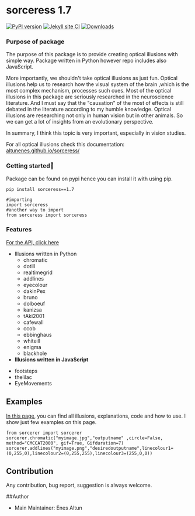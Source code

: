 # sorceress 1.7

[![PyPI version](https://badge.fury.io/py/sorceress.svg)](https://badge.fury.io/py/sorceress) [![Jekyll site CI](https://github.com/altunenes/sorceress/actions/workflows/jekyll.yml/badge.svg)](https://github.com/altunenes/sorceress/actions/workflows/jekyll.yml)
[![Downloads](https://pepy.tech/badge/sorceress)](https://pepy.tech/project/sorceress)

### Purpose of package

The purpose of this package is to provide creating optical illusions with simple way. Package written in Python however repo includes also JavaScript.

More importantly, we shouldn't take optical illusions as just fun. Optical illusions help us to research how the visual system of the brain ,which is the most complex mechanism, processes such cues. Most of the optical illusions in this package are seriously researched in the neuroscience literature. And I must say that the "causation" of the most of effects is still debated in the literature according to my humble knowledge. Optical illusions are researching not only in human vision but in other animals. So we can get a lot of insights from an evolutionary perspective.

In summary, I think this topic is very important, especially in vision studies.

For all optical illusions check this documentation: [altunenes.github.io/sorceress/](https://altunenes.github.io/sorceress/)

### Getting started🚀️

Package can be found on pypi hence you can install it with using pip.

```
pip install sorceress==1.7
```

```
#importing
import sorceress
#another way to import 
from sorceress import sorceress
```

### Features

[For the API, click here](https://altunenes.github.io/sorceress/api_reference/)

+ Illusions written in Python
  - chromatic
  - dotill
  - realtimegrid
  - addlines
  - eyecolour
  - dakinPex
  - bruno
  - dolboeuf
  - kanizsa
  - tAki2001
  - cafewall
  - ccob
  - ebbinghaus
  - whiteill
  - enigma
  - blackhole
+ **Illusions written in JavaScript**

- footsteps
- thelilac
- EyeMovements

## Examples

[In this page](https://altunenes.github.io/sorceress/explanations%20of%20illusions/), you can find all illusions, explanations, code and how to use. I show just few examples on this page.

```
from sorcerer import sorcerer
sorcerer.chromatic("myimage.jpg","outputname" ,circle=False, method="CMCCAT2000", gif=True, Gifduration=7)
sorcerer.addlines("myimage.png","desiredoutputname",linecolour1=(0,255,0),linecolour2=(0,255,255),linecolour3=(255,0,0))
```

## Contribution

Any contribution, bug report, suggestion is always welcome.

##Author

+ Main Maintainer: Enes Altun
